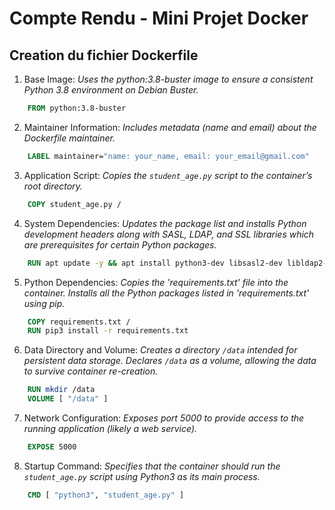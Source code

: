 # Compte Rendu - Mini Projet Docker

## Creation du fichier Dockerfile
1. Base Image: _Uses the python:3.8-buster image to ensure a consistent Python 3.8 environment on Debian Buster._
```Dockerfile
    FROM python:3.8-buster
```
2. Maintainer Information: _Includes metadata (name and email) about the Dockerfile maintainer._
```Dockerfile
    LABEL maintainer="name: your_name, email: your_email@gmail.com"
```
3. Application Script: _Copies the `student_age.py` script to the container’s root directory._
```Dockerfile
    COPY student_age.py /
```
4. System Dependencies: _Updates the package list and installs Python development headers along with SASL, LDAP, and SSL libraries which are prerequisites for certain Python packages._
```Dockerfile
    RUN apt update -y && apt install python3-dev libsasl2-dev libldap2-dev libssl-dev -y 
```

5. Python Dependencies: _Copies the 'requirements.txt' file into the container. Installs all the Python packages listed in 'requirements.txt' using pip._
```Dockerfile
    COPY requirements.txt /
    RUN pip3 install -r requirements.txt
```

6. Data Directory and Volume: _Creates a directory `/data` intended for persistent data storage. Declares `/data` as a volume, allowing the data to survive container re-creation._
```Dockerfile
    RUN mkdir /data
    VOLUME [ "/data" ]
```
7. Network Configuration: _Exposes port 5000 to provide access to the running application (likely a web service)._
```Dockerfile
    EXPOSE 5000
```
 8. Startup Command: _Specifies that the container should run the `student_age.py` script using Python3 as its main process._
```Dockerfile
    CMD [ "python3", "student_age.py" ]
```
